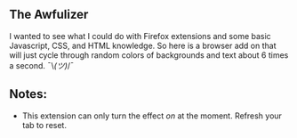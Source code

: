 The Awfulizer
---

I wanted to see what I could do with Firefox extensions and some basic Javascript, CSS, and HTML knowledge. So here is a browser add on that will just cycle through random colors of backgrounds and text about 6 times a second. ¯\\_(ツ)_/¯

## Notes:

* This extension can only turn the effect _on_ at the moment. Refresh your tab to reset.
